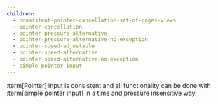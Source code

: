 ```yaml
---
children:
  - consistent-pointer-cancellation-set-of-pages-views
  - pointer-cancellation
  - pointer-pressure-alternative
  - pointer-pressure-alternative-no-exception
  - pointer-speed-adjustable
  - pointer-speed-alternative
  - pointer-speed-alternative-no-exception
  - simple-pointer-input
---
```


:term[Pointer] input is consistent and all functionality can be done with :term[simple pointer input] in a time and pressure insensitive way.
